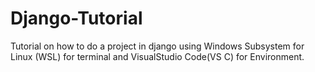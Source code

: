 # Django-Tutorial
Tutorial on how to do a project in django using Windows Subsystem for Linux (WSL) for terminal and VisualStudio Code(VS C) for Environment.
